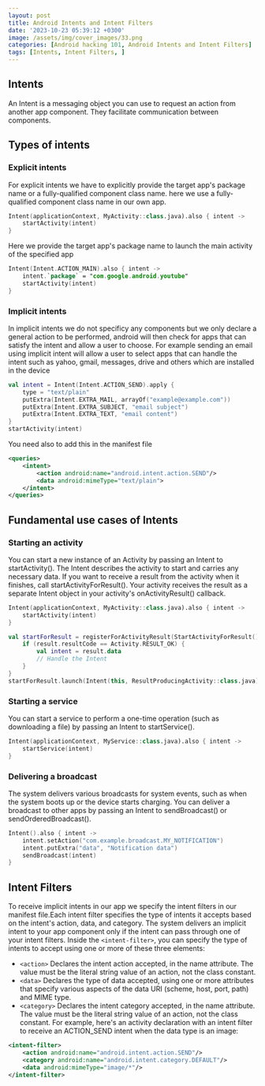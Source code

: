 ```yaml
---
layout: post
title: Android Intents and Intent Filters
date: '2023-10-23 05:39:12 +0300'
image: /assets/img/cover_images/33.png
categories: [Android hacking 101, Android Intents and Intent Filters]
tags: [Intents, Intent Filters, ]
---
```


## Intents
An Intent is a messaging object you can use to request an action from another app component. They facilitate communication between components.
## Types of intents
### Explicit intents 
For explicit intents we have to explicitly provide the target app's package name or a fully-qualified component class name. here we use a fully-qualified component class name in our own app. 
```kotlin
Intent(applicationContext, MyActivity::class.java).also { intent ->
    startActivity(intent)
}
```
Here we provide the target app's package name to launch the main activity of the specified app
```kotlin
Intent(Intent.ACTION_MAIN).also { intent -> 
    intent.`package` = "com.google.android.youtube"
    startActivity(intent)
}
```
### Implicit intents
In implicit intents we do not specificy any components but we only declare a general action to be performed, android will then check for apps that can satisfy the intent and allow a user to choose. For example sending an email using implicit intent will allow a user to select apps that can handle the intent such as yahoo, gmail, messages, drive and others which are installed in the device
```kotlin
val intent = Intent(Intent.ACTION_SEND).apply {
    type = "text/plain"
    putExtra(Intent.EXTRA_MAIL, arrayOf("example@example.com"))
    putExtra(Intent.EXTRA_SUBJECT, "email subject")
    putExtra(Intent.EXTRA_TEXT, "email content")
}
startActivity(intent)
```
You need also to add this in the manifest file
```xml
<queries>
    <intent>
        <action android:name="android.intent.action.SEND"/>
        <data android:mimeType="text/plain">
    </intent>
</queries>
```
## Fundamental use cases of Intents
### Starting an activity
You can start a new instance of an Activity by passing an Intent to startActivity(). The Intent describes the activity to start and carries any necessary data. If you want to receive a result from the activity when it finishes, call startActivityForResult(). Your activity receives the result as a separate Intent object in your activity's onActivityResult() callback.
```kotlin
Intent(applicationContext, MyActivity::class.java).also { intent ->
    startActivity(intent)
}
```
```kotlin
val startForResult = registerForActivityResult(StartActivityForResult()) { result ->
    if (result.resultCode == Activity.RESULT_OK) {
        val intent = result.data
        // Handle the Intent
    }
}
startForResult.launch(Intent(this, ResultProducingActivity::class.java))
```
### Starting a service
You can start a service to perform a one-time operation (such as downloading a file) by passing an Intent to startService().
```kotlin
Intent(applicationContext, MyService::class.java).also { intent ->
    startService(intent)
}
```
### Delivering a broadcast
The system delivers various broadcasts for system events, such as when the system boots up or the device starts charging. You can deliver a broadcast to other apps by passing an Intent to sendBroadcast() or sendOrderedBroadcast().
```kotlin
Intent().also { intent ->
    intent.setAction("com.example.broadcast.MY_NOTIFICATION")
    intent.putExtra("data", "Notification data")
    sendBroadcast(intent)
}
```
## Intent Filters
To receive implicit intents in our app we specify the intent filters in our manifest file.Each intent filter specifies the type of intents it accepts based on the intent's action, data, and category. The system delivers an implicit intent to your app component only if the intent can pass through one of your intent filters. Inside the ```<intent-filter>```, you can specify the type of intents to accept using one or more of these three elements:
* ```<action>```
    Declares the intent action accepted, in the name attribute. The value must be the literal string value of an action, not the class constant.
* ```<data>```
    Declares the type of data accepted, using one or more attributes that specify various aspects of the data URI (scheme, host, port, path) and MIME type.
* ```<category>```
    Declares the intent category accepted, in the name attribute. The value must be the literal string value of an action, not the class constant. 
For example, here's an activity declaration with an intent filter to receive an ACTION_SEND intent when the data type is an image:

```xml
<intent-filter>
    <action android:name="android.intent.action.SEND"/>
    <category android:name="android.intent.category.DEFAULT"/>
    <data android:mimeType="image/*"/>
</intent-filter>
```